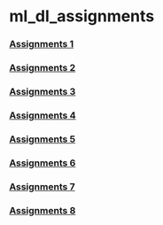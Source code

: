 # ml_dl_assignments

### [Assignments 1](./assignment_1/assignment_1.ipynb)
### [Assignments 2](./assignment_2/assignment_2.ipynb)
### [Assignments 3](./assignment_3/assignment_3.ipynb)
### [Assignments 4](./assignment_4/assignment_4.ipynb)
### [Assignments 5](./assignment_5/assignment_5.ipynb)
### [Assignments 6](./assignment_6/assignment_6.ipynb)
### [Assignments 7](./assignment_7/assignment_7.ipynb)
### [Assignments 8](./assignment_8/assignment_8.ipynb)

